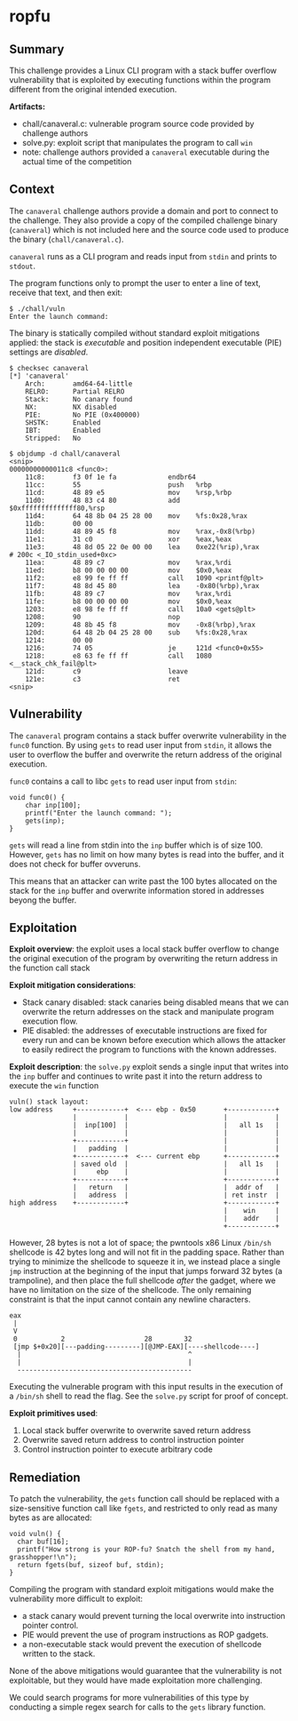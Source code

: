 # ropfu

## Summary

This challenge provides a Linux CLI program with a stack buffer overflow
vulnerability that is exploited by executing functions within the program different from the original intended execution.

**Artifacts:**
* chall/canaveral.c: vulnerable program source code provided by challenge authors
* solve.py: exploit script that manipulates the program to call `win`
* note: challenge authors provided a `canaveral` executable during the actual time of the competition

## Context

The `canaveral` challenge authors provide a domain and port to connect to the
challenge. They also provide a copy of the compiled challenge binary
(`canaveral`) which is not included here and the source code used to produce the binary (`chall/canaveral.c`).

`canaveral` runs as a CLI program and
reads input from `stdin` and prints to `stdout`.

The program functions only to prompt the user to enter a line of text,
receive that text, and then exit:

```
$ ./chall/vuln
Enter the launch command: 
```

The binary is statically compiled without standard exploit mitigations applied:
the stack is *executable* and position independent executable (PIE) settings
are *disabled*. 

```
$ checksec canaveral
[*] 'canaveral'
    Arch:       amd64-64-little
    RELRO:      Partial RELRO
    Stack:      No canary found
    NX:         NX disabled
    PIE:        No PIE (0x400000)
    SHSTK:      Enabled
    IBT:        Enabled
    Stripped:   No

$ objdump -d chall/canaveral
<snip>
00000000000011c8 <func0>:
    11c8:       f3 0f 1e fa             endbr64 
    11cc:       55                      push   %rbp
    11cd:       48 89 e5                mov    %rsp,%rbp
    11d0:       48 83 c4 80             add    $0xffffffffffffff80,%rsp
    11d4:       64 48 8b 04 25 28 00    mov    %fs:0x28,%rax
    11db:       00 00 
    11dd:       48 89 45 f8             mov    %rax,-0x8(%rbp)
    11e1:       31 c0                   xor    %eax,%eax
    11e3:       48 8d 05 22 0e 00 00    lea    0xe22(%rip),%rax        # 200c <_IO_stdin_used+0xc>
    11ea:       48 89 c7                mov    %rax,%rdi
    11ed:       b8 00 00 00 00          mov    $0x0,%eax
    11f2:       e8 99 fe ff ff          call   1090 <printf@plt>
    11f7:       48 8d 45 80             lea    -0x80(%rbp),%rax
    11fb:       48 89 c7                mov    %rax,%rdi
    11fe:       b8 00 00 00 00          mov    $0x0,%eax
    1203:       e8 98 fe ff ff          call   10a0 <gets@plt>
    1208:       90                      nop
    1209:       48 8b 45 f8             mov    -0x8(%rbp),%rax
    120d:       64 48 2b 04 25 28 00    sub    %fs:0x28,%rax
    1214:       00 00 
    1216:       74 05                   je     121d <func0+0x55>
    1218:       e8 63 fe ff ff          call   1080 <__stack_chk_fail@plt>
    121d:       c9                      leave  
    121e:       c3                      ret    
<snip>
```

## Vulnerability

The `canaveral` program contains a stack buffer overwrite vulnerability in the `func0`
function. By using `gets` to read user input from `stdin`, it allows the user to overflow the buffer and overwrite the return address of the original execution.

`func0`  contains a call to libc `gets` to read user input from `stdin`:

```
void func0() {
	char inp[100];
	printf("Enter the launch command: ");
	gets(inp);
}
```

`gets` will read a line from stdin into the `inp` buffer which is of size 100. However, `gets` has no limit on how many bytes is read into the buffer, and it does not check for buffer ovveruns. 

This means that an attacker can write past the 100 bytes allocated on the stack for the `inp` buffer and overwrite information stored in addresses beyong the buffer.



## Exploitation

**Exploit overview**: the exploit uses a local stack buffer overflow to change the original execution of the program by overwriting the return address in the function call stack

**Exploit mitigation considerations**:
* Stack canary disabled: stack canaries being disabled means that we can overwrite the return addresses on the stack and manipulate program execution flow.
* PIE disabled: the addresses of executable instructions are fixed for every run and can be known before execution which allows the attacker to easily redirect the program to functions with the known addresses.


**Exploit description**: the `solve.py` exploit sends a single input that writes into the `inp` buffer and continues to write past it into the return address to execute the `win` function

```
vuln() stack layout:
low address     +------------+  <--- ebp - 0x50       +------------+
                |            |                        |            |
                |  inp[100]  |                        |   all 1s   |
                |            |                        |            |    
                +------------+                        |            |
                |   padding  |                        |            |         
                +------------+  <--- current ebp      +------------+
                | saved old  |                        |   all 1s   |  
                |     ebp    |                        |            |     
                +------------+                        +------------+
                |   return   |                        |  addr of   |    
                |   address  |                        | ret instr  |    
high address    +------------+                        +------------+  
                                                      |    win     |
                                                      |    addr    |
                                                      +------------+
```


However, 28 bytes is not a lot of space; the pwntools x86 Linux `/bin/sh`
shellcode is 42 bytes long and will not fit in the padding space. Rather than
trying to minimize the shellcode to squeeze it in, we instead place a single
`jmp` instruction at the beginning of the input that jumps forward 32 bytes (a
trampoline), and then place the full shellcode _after_ the gadget, where we
have no limitation on the size of the shellcode. The only remaining constraint
is that the input cannot contain any newline characters.

```
eax
 |
 V
 0           2                    28        32
 [jmp $+0x20][---padding---------][@JMP-EAX][----shellcode----]
  |                                          ^
  |                                          |
  --------------------------------------------
```

Executing the vulnerable program with this input results in the execution of
a `/bin/sh` shell to read the flag. See the `solve.py` script for proof of
concept.

**Exploit primitives used**:
1. Local stack buffer overwrite to overwrite saved return address
2. Overwrite saved return address to control instruction pointer
3. Control instruction pointer to execute arbitrary code

## Remediation

To patch the vulnerability, the `gets` function call should be replaced with a
size-sensitive function call like `fgets`, and restricted to only read as many
bytes as are allocated:

```
void vuln() {
  char buf[16];
  printf("How strong is your ROP-fu? Snatch the shell from my hand, grasshopper!\n");
  return fgets(buf, sizeof buf, stdin);
}
```

Compiling the program with standard exploit mitigations would make the
vulnerability more difficult to exploit:
* a stack canary would prevent turning the local overwrite into instruction
  pointer control.
* PIE would prevent the use of program instructions as ROP gadgets.
* a non-executable stack would prevent the execution of shellcode written to
  the stack.

None of the above mitigations would guarantee that the vulnerability is not
exploitable, but they would have made exploitation more challenging.

We could search programs for more vulnerabilities of this type by conducting a
simple regex search for calls to the `gets` library function.